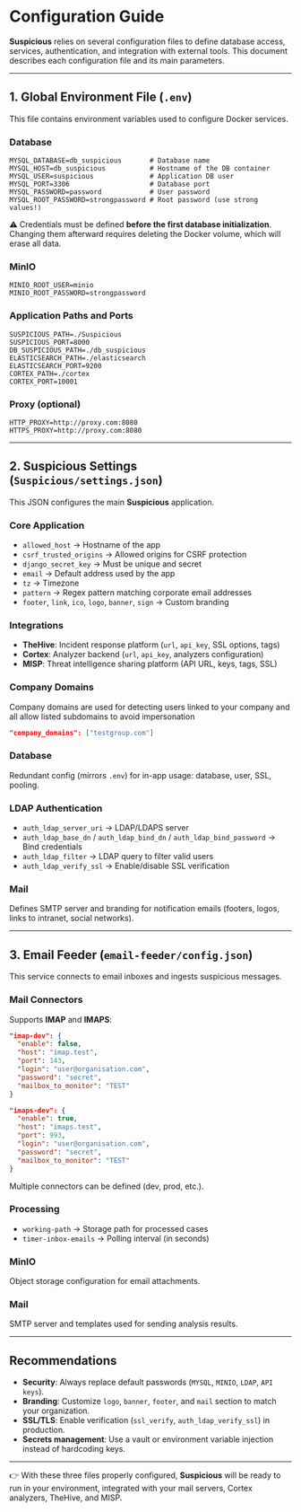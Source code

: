 # Configuration Guide

**Suspicious** relies on several configuration files to define database access, services, authentication, and integration with external tools.
This document describes each configuration file and its main parameters.

---

## 1. Global Environment File (`.env`)

This file contains environment variables used to configure Docker services.

### Database

```env
MYSQL_DATABASE=db_suspicious       # Database name
MYSQL_HOST=db_suspicious           # Hostname of the DB container
MYSQL_USER=suspicious              # Application DB user
MYSQL_PORT=3306                    # Database port
MYSQL_PASSWORD=password            # User password
MYSQL_ROOT_PASSWORD=strongpassword # Root password (use strong values!)
```

⚠️ Credentials must be defined **before the first database initialization**.
Changing them afterward requires deleting the Docker volume, which will erase all data.

### MinIO

```env
MINIO_ROOT_USER=minio
MINIO_ROOT_PASSWORD=strongpassword
```

### Application Paths and Ports

```env
SUSPICIOUS_PATH=./Suspicious
SUSPICIOUS_PORT=8000
DB_SUSPICIOUS_PATH=./db_suspicious
ELASTICSEARCH_PATH=./elasticsearch
ELASTICSEARCH_PORT=9200
CORTEX_PATH=./cortex
CORTEX_PORT=10001
```

### Proxy (optional)

```env
HTTP_PROXY=http://proxy.com:8080
HTTPS_PROXY=http://proxy.com:8080
```

---

## 2. Suspicious Settings (`Suspicious/settings.json`)

This JSON configures the main **Suspicious** application.

### Core Application

* `allowed_host` → Hostname of the app
* `csrf_trusted_origins` → Allowed origins for CSRF protection
* `django_secret_key` → Must be unique and secret
* `email` → Default address used by the app
* `tz` → Timezone
* `pattern` → Regex pattern matching corporate email addresses
* `footer`, `link`, `ico`, `logo`, `banner`, `sign` → Custom branding

### Integrations

* **TheHive**: Incident response platform (`url`, `api_key`, SSL options, tags)
* **Cortex**: Analyzer backend (`url`, `api_key`, analyzers configuration)
* **MISP**: Threat intelligence sharing platform (API URL, keys, tags, SSL)

### Company Domains

Company domains are used for detecting users linked to your company and all allow listed subdomains to avoid impersonation

```json
"company_domains": ["testgroup.com"]
```

### Database

Redundant config (mirrors `.env`) for in-app usage: database, user, SSL, pooling.

### LDAP Authentication

* `auth_ldap_server_uri` → LDAP/LDAPS server
* `auth_ldap_base_dn` / `auth_ldap_bind_dn` / `auth_ldap_bind_password` → Bind credentials
* `auth_ldap_filter` → LDAP query to filter valid users
* `auth_ldap_verify_ssl` → Enable/disable SSL verification

### Mail

Defines SMTP server and branding for notification emails (footers, logos, links to intranet, social networks).

---

## 3. Email Feeder (`email-feeder/config.json`)

This service connects to email inboxes and ingests suspicious messages.

### Mail Connectors

Supports **IMAP** and **IMAPS**:

```json
"imap-dev": {
  "enable": false,
  "host": "imap.test",
  "port": 143,
  "login": "user@organisation.com",
  "password": "secret",
  "mailbox_to_monitor": "TEST"
}
```

```json
"imaps-dev": {
  "enable": true,
  "host": "imaps.test",
  "port": 993,
  "login": "user@organisation.com",
  "password": "secret",
  "mailbox_to_monitor": "TEST"
}
```

Multiple connectors can be defined (dev, prod, etc.).

### Processing

* `working-path` → Storage path for processed cases
* `timer-inbox-emails` → Polling interval (in seconds)

### MinIO

Object storage configuration for email attachments.

### Mail

SMTP server and templates used for sending analysis results.

---

## Recommendations

* **Security**: Always replace default passwords (`MYSQL`, `MINIO`, `LDAP`, `API keys`).
* **Branding**: Customize `logo`, `banner`, `footer`, and `mail` section to match your organization.
* **SSL/TLS**: Enable verification (`ssl_verify`, `auth_ldap_verify_ssl`) in production.
* **Secrets management**: Use a vault or environment variable injection instead of hardcoding keys.

---

👉 With these three files properly configured, **Suspicious** will be ready to run in your environment, integrated with your mail servers, Cortex analyzers, TheHive, and MISP.
